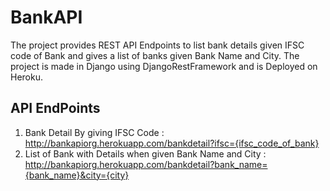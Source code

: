 # BankAPI
The project provides REST API Endpoints to list bank details given IFSC code of Bank and gives a list of banks
given Bank Name and City. The project is made in Django using DjangoRestFramework and is Deployed on Heroku.

## API EndPoints
1. Bank Detail By giving IFSC Code : http://bankapiorg.herokuapp.com/bankdetail?ifsc={ifsc_code_of_bank}
2. List of Bank with Details when given Bank Name and City :
http://bankapiorg.herokuapp.com/bankdetail?bank_name={bank_name}&city={city}
